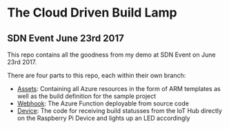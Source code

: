 # The Cloud Driven Build Lamp
## SDN Event June 23rd 2017

This repo contains all the goodness from my demo at SDN Event on June 23rd 2017.

There are four parts to this repo, each within their own branch:

- [Assets](tree/assets): Containing all Azure resources in the form of ARM templates as well as the build definition for the sample project
- [Webhook](/tree/webhook): The Azure Function deployable from source code
- [Device](/tree/device): The code for receiving build statusses from the IoT Hub directly on the Raspberry Pi Device and lights up an LED accordingly

